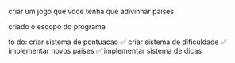 criar um jogo que voce tenha que adivinhar paises

criado o escopo do programa

to do:
criar sistema de pontuacao ✅
criar sistema de dificuldade ✅
implementar novos paises ✅ 
implementar sistema de dicas 
